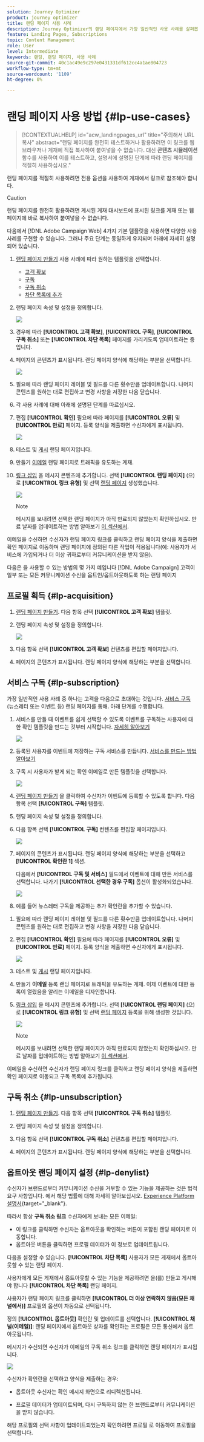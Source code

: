 ```yaml
---
solution: Journey Optimizer
product: journey optimizer
title: 랜딩 페이지 사용 사례
description: Journey Optimizer의 랜딩 페이지에서 가장 일반적인 사용 사례를 살펴봅니다
feature: Landing Pages, Subscriptions
topic: Content Management
role: User
level: Intermediate
keywords: 랜딩, 랜딩 페이지, 사용 사례
source-git-commit: 40c1ac49e9c297e0431331df612cc4a1ae804723
workflow-type: tm+mt
source-wordcount: '1109'
ht-degree: 0%

---
```


# 랜딩 페이지 사용 방법 {#lp-use-cases}

>[!CONTEXTUALHELP]
>id="acw_landingpages_url"
>title="주의해서 URL 복사"
>abstract="랜딩 페이지를 완전히 테스트하거나 활용하려면 이 링크를 웹 브라우저나 게재에 직접 복사하여 붙여넣을 수 없습니다. 대신 **콘텐츠 시뮬레이션** 함수를 사용하여 이를 테스트하고, 설명서에 설명된 단계에 따라 랜딩 페이지를 적절히 사용하십시오."

랜딩 페이지를 적절히 사용하려면 전용 옵션을 사용하여 게재에서 링크로 참조해야 합니다.

>[!CAUTION]
>
>랜딩 페이지를 완전히 활용하려면 게시된 게재 대시보드에 표시된 링크를 게재 또는 웹 페이지에 바로 복사하여 붙여넣을 수 없습니다.

다음에서 [!DNL Adobe Campaign Web] 4가지 기본 템플릿을 사용하면 다양한 사용 사례를 구현할 수 있습니다. 그러나 주요 단계는 동일하게 유지되며 아래에 자세히 설명되어 있습니다.

1. [랜딩 페이지 만들기](create-lp.md#create-landing-page) 사용 사례에 따라 원하는 템플릿을 선택합니다.

   * [고객 확보](#lp-acquisition)
   * [구독](#lp-subscription)
   * [구독 취소](#lp-unsubscription)
   * [차단 목록에 추가](#lp-denylist)

1. 랜딩 페이지 속성 및 설정을 정의합니다.

   ![](assets/lp-uc-properties.png)

1. 경우에 따라 **[!UICONTROL 고객 확보]**, **[!UICONTROL 구독]**, **[!UICONTROL 구독 취소]** 또는 **[!UICONTROL 차단 목록]** 페이지를 가리키도록 업데이트하는 중입니다.

1. 페이지의 콘텐츠가 표시됩니다. 랜딩 페이지 양식에 해당하는 부분을 선택합니다.

   ![](assets/lp-uc-form.png)

1. 필요에 따라 랜딩 페이지 레이블 및 필드를 다른 횟수만큼 업데이트합니다. 나머지 콘텐츠를 원하는 대로 편집하고 변경 사항을 저장한 다음 닫습니다.

1. 각 사용 사례에 대해 아래에 설명된 단계를 따르십시오.

1. 편집 **[!UICONTROL 확인]** 필요에 따라 페이지를 **[!UICONTROL 오류]** 및 **[!UICONTROL 만료]** 페이지. 등록 양식을 제출하면 수신자에게 표시됩니다.

   ![](assets/lp-uc-confirmation-page.png)

1. 테스트 및 [게시](create-lp.md#publish-landing-page) 랜딩 페이지입니다.

1. 만들기 [이메일](../email/create-email.md) 랜딩 페이지로 트래픽을 유도하는 게재.

1. [링크 삽입](../email/message-tracking.md#insert-links) 을 메시지 콘텐츠에 추가합니다. 선택 **[!UICONTROL 랜딩 페이지]** (으)로 **[!UICONTROL 링크 유형]** 및 선택 [랜딩 페이지](create-lp.md#configure-primary-page) 생성했습니다.

   ![](assets/lp_subscription-uc-link.png)

   >[!NOTE]
   >
   >메시지를 보내려면 선택한 랜딩 페이지가 아직 만료되지 않았는지 확인하십시오. 만료 날짜를 업데이트하는 방법 알아보기 [이 섹션에서](create-lp.md#create-landing-page).

이메일을 수신하면 수신자가 랜딩 페이지 링크를 클릭하고 랜딩 페이지 양식을 제출하면 확인 페이지로 이동하며 랜딩 페이지에 정의된 다른 작업이 적용됩니다(예: 사용자가 서비스에 가입되거나 더 이상 귀하로부터 커뮤니케이션을 받지 않음).

다음은 을 사용할 수 있는 방법의 몇 가지 예입니다 [!DNL Adobe Campaign] 고객이 일부 또는 모든 커뮤니케이션 수신을 옵트인/옵트아웃하도록 하는 랜딩 페이지

## 프로필 획득 {#lp-acquisition}

1. [랜딩 페이지 만들기](create-lp.md#create-landing-page). 다음 항목 선택 **[!UICONTROL 고객 확보]** 템플릿.

1. 랜딩 페이지 속성 및 설정을 정의합니다.

   ![](assets/lp-uc-properties.png)

1. 다음 항목 선택 **[!UICONTROL 고객 확보]** 컨텐츠를 편집할 페이지입니다.

1. 페이지의 콘텐츠가 표시됩니다. 랜딩 페이지 양식에 해당하는 부분을 선택합니다.

## 서비스 구독 {#lp-subscription}

가장 일반적인 사용 사례 중 하나는 고객을 다음으로 초대하는 것입니다. [서비스 구독](../audience/manage-services.md) (뉴스레터 또는 이벤트 등) 랜딩 페이지를 통해. 아래 단계를 수행합니다.

<!--For example, let's say you organize an event next month and you want to launch an event registration campaign. To do this, you're going to send an email including a link to a landing page that will enable your recipients to register for this event. The users who register will be added to the subscription list that you created for this purpose.-->

1. 서비스를 만들 때 이벤트를 쉽게 선택할 수 있도록 이벤트를 구독하는 사용자에 대한 확인 템플릿을 만드는 것부터 시작합니다. [자세히 알아보기](../audience/manage-services.md#create-confirmation-message)

   ![](assets/lp-uc-confirmation-email.png)

1. 등록된 사용자를 이벤트에 저장하는 구독 서비스를 만듭니다. [서비스를 만드는 방법 알아보기](../audience/manage-services.md)

1. 구독 시 사용자가 받게 되는 확인 이메일로 만든 템플릿을 선택합니다.

   ![](assets/lp-uc-subscription-service.png)

1. [랜딩 페이지 만들기](create-lp.md#create-landing-page) 을 클릭하여 수신자가 이벤트에 등록할 수 있도록 합니다. 다음 항목 선택 **[!UICONTROL 구독]** 템플릿.

   <!--![](assets/lp-uc-subscription-template.png)-->

1. 랜딩 페이지 속성 및 설정을 정의합니다.

   <!--![](assets/lp-uc-properties.png)-->

1. 다음 항목 선택 **[!UICONTROL 구독]** 컨텐츠를 편집할 페이지입니다.

   ![](assets/lp-uc-subscription-page-edit.png)

1. 페이지의 콘텐츠가 표시됩니다. 랜딩 페이지 양식에 해당하는 부분을 선택하고 **[!UICONTROL 확인란 1]** 섹션.

   다음에서 **[!UICONTROL 구독 및 서비스]** 필드에서 이벤트에 대해 만든 서비스를 선택합니다. 나가기 **[!UICONTROL 선택한 경우 구독]** 옵션이 활성화되었습니다.

   ![](assets/lp-uc-subscription-checkbox-1.png)

1. 예를 들어 뉴스레터 구독을 제공하는 추가 확인란을 추가할 수 있습니다.

<!--

1. You can also update the profiles who register for your event for the email channel. Expand the **[!UICONTROL Call to action]** section and select Additional updates.

    ![](assets/lp-uc-subscription-call-to-action.png)-->

1. 필요에 따라 랜딩 페이지 레이블 및 필드를 다른 횟수만큼 업데이트합니다. 나머지 콘텐츠를 원하는 대로 편집하고 변경 사항을 저장한 다음 닫습니다.

1. 편집 **[!UICONTROL 확인]** 필요에 따라 페이지를 **[!UICONTROL 오류]** 및 **[!UICONTROL 만료]** 페이지. 등록 양식을 제출하면 수신자에게 표시됩니다.

   ![](assets/lp-uc-confirmation-page.png)

1. 테스트 및 [게시](create-lp.md#publish-landing-page) 랜딩 페이지입니다.

1. 만들기 **이메일** 등록 랜딩 페이지로 트래픽을 유도하는 게재. 이제 이벤트에 대한 등록이 열렸음을 알리는 이메일을 디자인합니다.

1. [링크 삽입](../email/message-tracking.md#insert-links) 을 메시지 콘텐츠에 추가합니다. 선택 **[!UICONTROL 랜딩 페이지]** (으)로 **[!UICONTROL 링크 유형]** 및 선택 [랜딩 페이지](create-lp.md#configure-primary-page) 등록을 위해 생성한 것입니다.

   ![](assets/lp_subscription-uc-link.png)

   >[!NOTE]
   >
   >메시지를 보내려면 선택한 랜딩 페이지가 아직 만료되지 않았는지 확인하십시오. 만료 날짜를 업데이트하는 방법 알아보기 [이 섹션에서](create-lp.md#create-landing-page).

이메일을 수신하면 수신자가 랜딩 페이지 링크를 클릭하고 랜딩 페이지 양식을 제출하면 확인 페이지로 이동되고 구독 목록에 추가됩니다.

## 구독 취소 {#lp-unsubscription}

1. [랜딩 페이지 만들기](create-lp.md#create-landing-page). 다음 항목 선택 **[!UICONTROL 구독 취소]** 템플릿.

1. 랜딩 페이지 속성 및 설정을 정의합니다.

1. 다음 항목 선택 **[!UICONTROL 구독 취소]** 컨텐츠를 편집할 페이지입니다.

1. 페이지의 콘텐츠가 표시됩니다. 랜딩 페이지 양식에 해당하는 부분을 선택합니다.

## 옵트아웃 랜딩 페이지 설정 {#lp-denylist}

수신자가 브랜드로부터 커뮤니케이션 수신을 거부할 수 있는 기능을 제공하는 것은 법적 요구 사항입니다. 에서 해당 법률에 대해 자세히 알아보십시오. [Experience Platform 설명서](https://experienceleague.adobe.com/docs/experience-platform/privacy/regulations/overview.html#regulations){target="_blank"}.

따라서 항상 **구독 취소 링크** 수신자에게 보내는 모든 이메일:

* 이 링크를 클릭하면 수신자는 옵트아웃을 확인하는 버튼이 포함된 랜딩 페이지로 이동합니다.
* 옵트아웃 버튼을 클릭하면 프로필 데이터가 이 정보로 업데이트됩니다.

다음을 설정할 수 있습니다. **[!UICONTROL 차단 목록]** 사용자가 모든 게재에서 옵트아웃할 수 있는 랜딩 페이지.

사용자에게 모든 게재에서 옵트아웃할 수 있는 기능을 제공하려면 을(를) 만들고 게시해야 합니다 **[!UICONTROL 차단 목록]** 랜딩 페이지.

사용자가 랜딩 페이지 링크를 클릭하면 **[!UICONTROL 더 이상 연락하지 않음(모든 채널에서)]** 프로필의 옵션이 자동으로 선택됩니다.

정의 **[!UICONTROL 옵트아웃]** 확인란 및 업데이트를 선택합니다. **[!UICONTROL 채널(이메일)]**: 랜딩 페이지에서 옵트아웃 상자를 확인하는 프로필은 모든 통신에서 옵트아웃됩니다.

메시지가 수신되면 수신자가 이메일의 구독 취소 링크를 클릭하면 랜딩 페이지가 표시됩니다.

![](assets/lp_opt-out-submit-form.png)

수신자가 확인란을 선택하고 양식을 제출하는 경우:

* 옵트아웃 수신자는 확인 메시지 화면으로 리디렉션됩니다.

* 프로필 데이터가 업데이트되며, 다시 구독하지 않는 한 브랜드로부터 커뮤니케이션을 받지 않습니다.

해당 프로필의 선택 사항이 업데이트되었는지 확인하려면 프로필 로 이동하여 프로필을 선택합니다.








